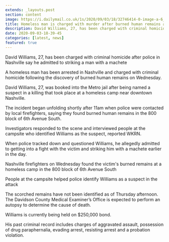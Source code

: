 ```yaml
---
extends: _layouts.post
section: content
image: https://i.dailymail.co.uk/1s/2020/09/03/18/32746414-0-image-a-6_1599154082099.jpg 
title: Homeless man is charged with murder after burned human remains are discovered in Nashville 
description: David Williams, 27, has been charged with criminal homicide after police in Nashville say he admitted to striking a man with a machete during a fight at a homeless camp on Wednesday. 
date: 2020-09-03-18-39-45 
categories: [latest, news] 
featured: true 
--- 
```

David Williams, 27, has been charged with criminal homicide after police in Nashville say he admitted to striking a man with a machete

A homeless man has been arrested in Nashville and charged with criminal homicide following the discovery of burned human remains on Wednesday. 

David Williams, 27, was booked into the Metro jail after being named a suspect in a killing that took place at a homeless camp near downtown Nashville. 

The incident began unfolding shortly after 11am when police were contacted by local firefighters, saying they found burned human remains in the 800 block of 6th Avenue South.

Investigators responded to the scene and interviewed people at the campsite who identified Williams as the suspect, reported WKRN. 

When police tracked down and questioned Williams, he allegedly admitted to getting into a fight with the victim and striking him with a machete earlier in the day. 

Nashville firefighters on Wednesday found the victim's burned remains at a homeless camp in the 800 block of 6th Avenue South

People at the campsite helped police identify Williams as a suspect in the attack 

The scorched remains have not been identified as of Thursday afternoon. The Davidson County Medical Examiner’s Office is expected to perform an autopsy to determine the cause of death. 

Williams is currently being held on $250,000 bond. 

His past criminal record includes charges of aggravated assault, possession of drug paraphernalia, evading arrest, resisting arrest and a probation violation.   

